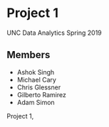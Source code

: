 # Project 1

UNC Data Analytics
Spring 2019

## Members

 * Ashok Singh
 * Michael Cary
 * Chris Glessner
 * Gilberto Ramirez
 * Adam Simon

Project 1, 
